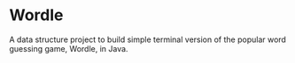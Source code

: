# Wordle
A  data structure project to build simple terminal version of the popular word guessing game, Wordle, in Java.
